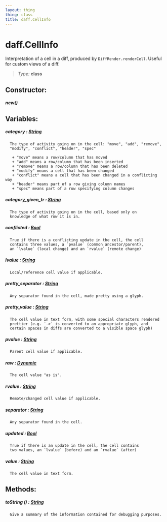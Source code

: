 ```yaml
---
layout: thing
thing: class
title: daff.CellInfo
---
```

# daff.CellInfo


  Interpretation of a cell in a diff, produced by `DiffRender.renderCell`.
  Useful for custom views of a diff.




> *Type:* **class**



## Constructor:

##### **new**()



## Variables:

#####  **category**  : <a href="../String.html" class="type">String</a>


      The type of activity going on in the cell: "move", "add", "remove",
      "modify", "conflict", "header", "spec"

       + "move" means a row/column that has moved
       + "add" means a row/column that has been inserted
       + "remove" means a row/column that has been deleted
       + "modify" means a cell that has been changed
       + "conflict" means a cell that has been changed in a conflicting way
       + "header" means part of a row giving column names
       + "spec" means part of a row specifying column changes




#####  **category_given_tr**  : <a href="../String.html" class="type">String</a>


      The type of activity going on in the cell, based only on
      knowledge of what row it is in.




#####  **conflicted**  : <a href="../Bool.html" class="type">Bool</a>


      True if there is a conflicting update in the cell, the cell
      contains three values, a `pvalue` (common ancestor/parent),
      an `lvalue` (local change) and an `rvalue` (remote change)




#####  **lvalue**  : <a href="../String.html" class="type">String</a>


      Local/reference cell value if applicable.




#####  **pretty_separator**  : <a href="../String.html" class="type">String</a>


      Any separator found in the cell, made pretty using a glyph.




#####  **pretty_value**  : <a href="../String.html" class="type">String</a>


      The cell value in text form, with some special characters rendered
      prettier (e.g. `->` is converted to an appropriate glyph, and
      certain spaces in diffs are converted to a visible space glyph)




#####  **pvalue**  : <a href="../String.html" class="type">String</a>


      Parent cell value if applicable.




#####  **raw**  : <a href="../Dynamic.html" class="type">Dynamic</a>


      The cell value "as is".




#####  **rvalue**  : <a href="../String.html" class="type">String</a>


      Remote/changed cell value if applicable.




#####  **separator**  : <a href="../String.html" class="type">String</a>


      Any separator found in the cell.




#####  **updated**  : <a href="../Bool.html" class="type">Bool</a>


      True if there is an update in the cell, the cell contains
      two values, an `lvalue` (before) and an `rvalue` (after)




#####  **value**  : <a href="../String.html" class="type">String</a>


      The cell value in text form.




## Methods:


##### **toString** () : <a href="../String.html" class="type">String</a>


      Give a summary of the information contained for debugging purposes.












